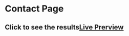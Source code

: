 # Contact Page

## Click to see the results[Live Prerview](https://devtahaz.github.io/react-contact-page/)
